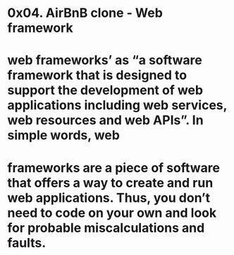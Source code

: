 # 0x04. AirBnB clone - Web framework
# web frameworks’ as “a software framework that is designed to support the development of web applications including web services, web resources and web APIs”. In simple words, web 
# frameworks are a piece of software that offers a way to create and run web applications. Thus, you don’t need to code on your own and look for probable miscalculations and faults.
